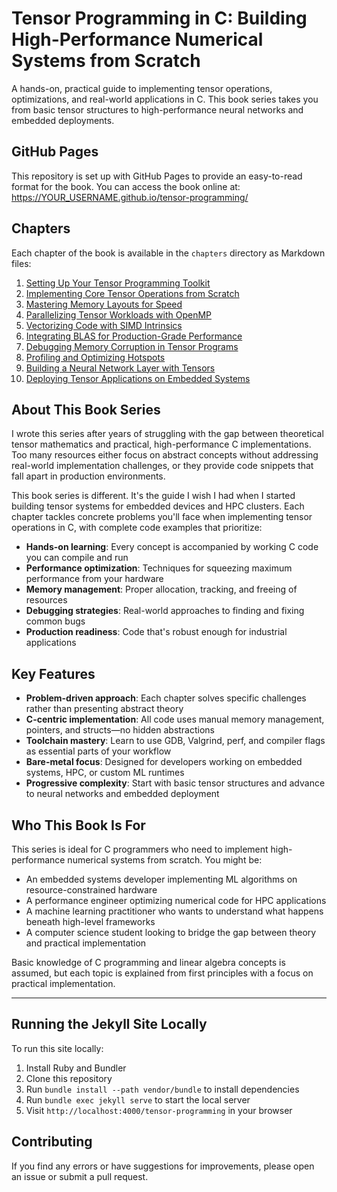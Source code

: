 # Tensor Programming in C: Building High-Performance Numerical Systems from Scratch

A hands-on, practical guide to implementing tensor operations, optimizations, and real-world applications in C. This book series takes you from basic tensor structures to high-performance neural networks and embedded deployments.

## GitHub Pages

This repository is set up with GitHub Pages to provide an easy-to-read format for the book. You can access the book online at: https://YOUR_USERNAME.github.io/tensor-programming/

## Chapters

Each chapter of the book is available in the `chapters` directory as Markdown files:

1. [Setting Up Your Tensor Programming Toolkit](chapters/chapter-01-setting-up-your-tensor-programming-toolkit.md)
2. [Implementing Core Tensor Operations from Scratch](chapters/chapter-02-implementing-core-tensor-operations-from-scratch.md)
3. [Mastering Memory Layouts for Speed](chapters/chapter-03-mastering-memory-layouts-for-speed.md)
4. [Parallelizing Tensor Workloads with OpenMP](chapters/chapter-04-parallelizing-tensor-workloads-with-openmp.md)
5. [Vectorizing Code with SIMD Intrinsics](chapters/chapter-05-vectorizing-code-with-simd-intrinsics.md)
6. [Integrating BLAS for Production-Grade Performance](chapters/chapter-06-integrating-blas-for-production-grade-performance.md)
7. [Debugging Memory Corruption in Tensor Programs](chapters/chapter-07-debugging-memory-corruption-in-tensor-programs.md)
8. [Profiling and Optimizing Hotspots](chapters/chapter-08-profiling-and-optimizing-hotspots.md)
9. [Building a Neural Network Layer with Tensors](chapters/chapter-09-building-a-neural-network-layer-with-tensors.md)
10. [Deploying Tensor Applications on Embedded Systems](chapters/chapter-10-deploying-tensor-applications-on-embedded-systems.md)

## About This Book Series

I wrote this series after years of struggling with the gap between theoretical tensor mathematics and practical, high-performance C implementations. Too many resources either focus on abstract concepts without addressing real-world implementation challenges, or they provide code snippets that fall apart in production environments.

This book series is different. It's the guide I wish I had when I started building tensor systems for embedded devices and HPC clusters. Each chapter tackles concrete problems you'll face when implementing tensor operations in C, with complete code examples that prioritize:

- **Hands-on learning**: Every concept is accompanied by working C code you can compile and run
- **Performance optimization**: Techniques for squeezing maximum performance from your hardware
- **Memory management**: Proper allocation, tracking, and freeing of resources
- **Debugging strategies**: Real-world approaches to finding and fixing common bugs
- **Production readiness**: Code that's robust enough for industrial applications

## Key Features

- **Problem-driven approach**: Each chapter solves specific challenges rather than presenting abstract theory
- **C-centric implementation**: All code uses manual memory management, pointers, and structs—no hidden abstractions
- **Toolchain mastery**: Learn to use GDB, Valgrind, perf, and compiler flags as essential parts of your workflow
- **Bare-metal focus**: Designed for developers working on embedded systems, HPC, or custom ML runtimes
- **Progressive complexity**: Start with basic tensor structures and advance to neural networks and embedded deployment

## Who This Book Is For

This series is ideal for C programmers who need to implement high-performance numerical systems from scratch. You might be:

- An embedded systems developer implementing ML algorithms on resource-constrained hardware
- A performance engineer optimizing numerical code for HPC applications
- A machine learning practitioner who wants to understand what happens beneath high-level frameworks
- A computer science student looking to bridge the gap between theory and practical implementation

Basic knowledge of C programming and linear algebra concepts is assumed, but each topic is explained from first principles with a focus on practical implementation.

---

## Running the Jekyll Site Locally

To run this site locally:

1. Install Ruby and Bundler
2. Clone this repository
3. Run `bundle install --path vendor/bundle` to install dependencies
4. Run `bundle exec jekyll serve` to start the local server
5. Visit `http://localhost:4000/tensor-programming` in your browser

## Contributing

If you find any errors or have suggestions for improvements, please open an issue or submit a pull request.